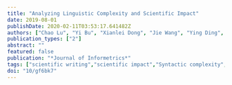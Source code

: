 ```yaml
---
title: "Analyzing Linguistic Complexity and Scientific Impact"
date: 2019-08-01
publishDate: 2020-02-11T03:53:17.641482Z
authors: ["Chao Lu", "Yi Bu", "Xianlei Dong", "Jie Wang", "Ying Ding", "Vincent Larivière", "Cassidy R. Sugimoto", "Logan Paul", "Chengzhi Zhang"]
publication_types: ["2"]
abstract: ""
featured: false
publication: "*Journal of Informetrics*"
tags: ["scientific writing","scientific impact","Syntactic complexity",]
doi: "10/gf6bk7"
---
```


